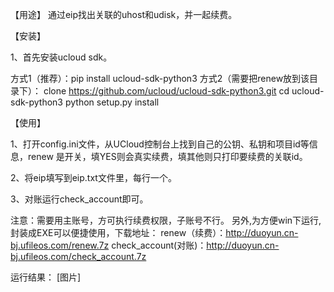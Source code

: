 
【用途】
通过eip找出关联的uhost和udisk，并一起续费。



【安装】

1、首先安装ucloud sdk。

  方式1（推荐）：pip install ucloud-sdk-python3 
  方式2（需要把renew放到该目录下）：
  clone https://github.com/ucloud/ucloud-sdk-python3.git
  cd ucloud-sdk-python3
  python setup.py install

【使用】

1、打开config.ini文件，从UCloud控制台上找到自己的公钥、私钥和项目id等信息，renew 是开关，填YES则会真实续费，填其他则只打印要续费的关联id。

2、将eip填写到eip.txt文件里，每行一个。

3、对账运行check_account即可。
  
注意：需要用主账号，方可执行续费权限，子账号不行。
另外,为方便win下运行,封装成EXE可以便捷使用，下载地址：
renew（续费）：http://duoyun.cn-bj.ufileos.com/renew.7z
check_account(对账)：http://duoyun.cn-bj.ufileos.com/check_account.7z

运行结果：
[图片]
